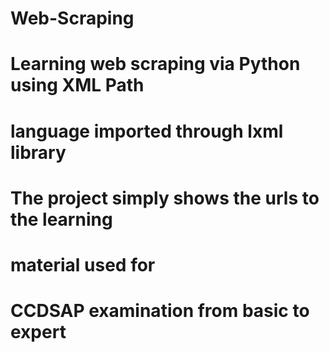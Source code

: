 # Web-Scraping
# Learning web scraping via Python using XML Path
#	language imported through lxml library
# The project simply shows the urls to the learning 
# 	material used for
# CCDSAP examination from basic to expert
